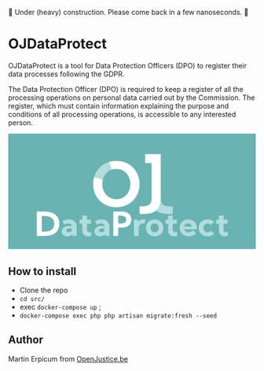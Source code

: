 🚧 Under (heavy) construction. Please come back in a few nanoseconds. 🚧

# OJDataProtect

OJDataProtect is a tool for Data Protection Officers (DPO) to register their data processes following the GDPR.

  The Data Protection Officer (DPO) is required to keep a register of all the processing operations on personal data carried out by the Commission. The register, which must contain information explaining the purpose and conditions of all processing operations, is accessible to any interested person.

![OJDataProtect](https://raw.githubusercontent.com/openjusticebe/ui-assets/main/svg/ojdataprotect.svg)

## How to install
- Clone the repo
- `cd src/` 
- exec `docker-compose up` ;
- `docker-compose exec php php artisan migrate:fresh --seed`

## Author
Martin Erpicum from [OpenJustice.be](https://openjustice.be)
